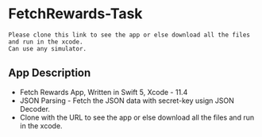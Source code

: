 # FetchRewards-Task

```
Please clone this link to see the app or else download all the files and run in the xcode.
Can use any simulator.
```
## App Description ##
  * Fetch Rewards App, Written in Swift 5, Xcode - 11.4 
  * JSON Parsing - Fetch the JSON data with secret-key usign JSON Decoder.
  * Clone with the URL to see the app or else download all the files and run in the xcode.
